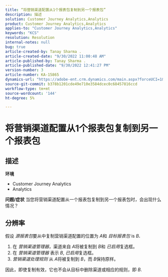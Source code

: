 ```yaml
---
title: “将营销渠道配置从1个报表包复制到另一个报表包”
description: 描述
solution: Customer Journey Analytics,Analytics
product: Customer Journey Analytics,Analytics
applies-to: "Customer Journey Analytics,Analytics"
keywords: "KCS"
resolution: Resolution
internal-notes: null
bug: true
article-created-by: Tanay Sharma .
article-created-date: "9/30/2022 11:00:48 AM"
article-published-by: Tanay Sharma .
article-published-date: "9/30/2022 12:41:27 PM"
version-number: 3
article-number: KA-15865
dynamics-url: "https://adobe-ent.crm.dynamics.com/main.aspx?forceUCI=1&pagetype=entityrecord&etn=knowledgearticle&id=1c0d961e-af40-ed11-9db1-0022480868ff"
source-git-commit: b378b1201cde49e710e3584dcec0c68457816ccd
workflow-type: tm+mt
source-wordcount: '144'
ht-degree: 5%

---
```


# 将营销渠道配置从1个报表包复制到另一个报表包

## 描述

<b>环境</b>
- Customer Journey Analytics
- Analytics



<b>问题/症状</b>
当您将营销渠道配置从一个报表包复制到另一个报表包时，会出现什么情况？


## 分辨率


假设 *源报表包*&#x200B;要从中复制营销渠道配置的位置为 *A*&#x200B;和 *目标报表包* is *B<b>*.</b>

1. 在 *营销渠道管理器*，渠道来自 *A*&#x200B;将被复制到 *B*&#x200B;和 *已启用*&#x200B;复选框。
2. 在 *营销渠道管理器* 表示 *B*, *已启用*&#x200B;复选框。
3. *营销渠道处理规则* 从 *A*&#x200B;将被复制到 *B*，而 *B*&#x200B;保持原样。


因此，即使复制有效，它也不会从目标中删除渠道或相应的规则，即 *B*.
